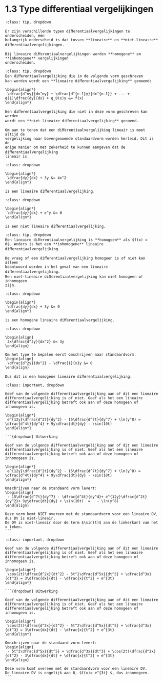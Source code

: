 # 1.3 Type differentiaal vergelijkingen

```{admonition} Theorie
:class: tip, dropdown

Er zijn verschillende typen diﬀerentiaalvergelijkingen te onderscheiden, één
belangrijk onderscheid is dat tussen **lineaire** en **niet-lineaire** diﬀerentiaalvergelijkingen.

Bij lineaire diﬀerentiaalvergelijkingen worden **homogene** en **inhomogene** vergelijkingen
onderscheiden.
```

```{admonition} Theorie: Lineaire en Niet-Lineaire diﬀerentiaalvergelijking
:class: tip, dropdown
Een diﬀerentiaalvergelijking die in de volgende vorm geschreven
kan worden wordt een **lineaire diﬀerentiaalvergelijking** genoemd:

\begin{align*}
 \dfrac{d^ny}{dx^ny} + \dfrac{d^{n-1}y}{dx^{n-1}} + ... + q(1)\dfrac{dy}{dx} + q_0(x)y &= f(x)
\end{align*}

Een diﬀerentiaalvergelijking die niet in deze vorm geschreven kan worden
wordt een **niet-lineaire diﬀerentiaalvergelijking** genoemd.

Om aan te tonen dat een diﬀerentiaalvergelijking lineair is moet altijd de
vergelijking naar bovengenoemde standaardvorm worden herleid. Dit is de
enige manier om met zekerheid te kunnen aangeven dat de diﬀerentiaalvergelijking
lineair is.
```

```{admonition} Voorbeeld: Lineaire diﬀerentiaalvergelijking
:class: dropdown

\begin{align*}
 \dfrac{dy}{dx} + 3y &= 4x^2
\end{align*}

is een lineaire diﬀerentiaalvergelijking.
```

```{admonition} Voorbeeld: Niet-lineaire diﬀerentiaalvergelijking
:class: dropdown

\begin{align*}
 \dfrac{dy}{dx} + e^y &= 0
\end{align*}

is een niet lineaire diﬀerentiaalvergelijking.
```

```{admonition} Theorie: Homogene en inhomogene lineaire diﬀerentiaalvergelijking
:class: tip, dropdown
Een lineaire diﬀerentiaalvergelijking is **homogeen** als $f(x) =
0$. Anders is het een **inhomogene** lineaire diﬀerentiaalvergelijking.

De vraag of een diﬀerentiaalvergelijking homogeen is of niet kan alleen
beantwoord worden in het geval van een lineaire diﬀerentiaalvergelijking.
Een niet-lineaire diﬀerentiaalvergelijking kan niet homogeen of inhomogeen
zijn.
```

```{admonition} Voorbeeld: Homogene lineaire diﬀerentiaalvergelijking
:class: dropdown

\begin{align*}
 \dfrac{dy}{dx} + 3y &= 0
\end{align*}

is een homogene lineaire diﬀerentiaalvergelijking.
```

```{admonition} Voorbeeld
:class: dropdown

\begin{align}
 3x\dfrac{d^2y}{dx^2} &= 3y
\end{align}

Om het type te bepalen eerst omschrijven naar standaardvorm:
\begin{align}
 \dfrac{d^2y}{dx^2} - \dfrac{1}{x}y &= 0
\end{align}

Dus dit is een homogene lineaire diﬀerentiaalvergelijking.
```

````{admonition} Oefening 1
:class: important, dropdown

Geef van de volgende differentiaalvergelijking aan of dit een lineaire differentiaalvergelijking is of niet. Geef als het een lineaire differentiaalvergelijking betreft ook aan of deze homogeen of inhomogeen is.

\begin{align*}
 e^{12y}\dfrac{d^2t}{dy^2} - 15\dfrac{d^7t}{dy^7} + \ln(y^8) = \dfrac{d^4t}{dy^4} + 9y\dfrac{dt}{dy} - \sin(10t)
\end{align*}

```{dropdown} Uitwerking

Geef van de volgende differentiaalvergelijking aan of dit een lineaire differentiaalvergelijking is of niet. Geef als het een lineaire differentiaalvergelijking betreft ook aan of deze homogeen of inhomogeen is.

\begin{align*}
 e^{12y}\dfrac{d^2t}{dy^2} - 15\dfrac{d^7t}{dy^7} + \ln(y^8) = \dfrac{d^4t}{dy^4} + 9y\dfrac{dt}{dy} - \sin(10t)
\end{align*}

Omschrijven naar de standaard vorm levert:
\begin{align}
 - 15\dfrac{d^7t}{dy^7} - \dfrac{d^4t}{dy^4}+ e^{12y}\dfrac{d^2t}{dy^2}+ 9y\dfrac{dt}{dy} + \sin(10t)  =   - \ln(y^8)
\end{align}

Deze vorm komt NIET overeen met de standaardvorm voor een lineaire DV, dus DV is niet-lineair.
De DV is niet-lineair door de term $\sin(t)$ aan de linkerkant van het = teken.
```
````

````{admonition} Oefening 2
:class: important, dropdown

Geef van de volgende differentiaalvergelijking aan of dit een lineaire differentiaalvergelijking is of niet. Geef als het een lineaire differentiaalvergelijking betreft ook aan of deze homogeen of inhomogeen is.

\begin{align*}
 \cos(2t)\dfrac{d^2x}{dt^2} - 5t^2\dfrac{d^5x}{dt^5} + \dfrac{d^3x}{dt^3} = 3\dfrac{dx}{dt} - \dfrac{x}{t^2} + e^{3t}
\end{align*}

```{dropdown} Uitwerking

Geef van de volgende differentiaalvergelijking aan of dit een lineaire differentiaalvergelijking is of niet. Geef als het een lineaire differentiaalvergelijking betreft ook aan of deze homogeen of inhomogeen is.

\begin{align*}
 \cos(2t)\dfrac{d^2x}{dt^2} - 5t^2\dfrac{d^5x}{dt^5} + \dfrac{d^3x}{dt^3} = 3\dfrac{dx}{dt} - \dfrac{x}{t^2} + e^{3t}
\end{align*}

Omschrijven naar de standaard vorm levert:
\begin{align}
 - 5t^2\dfrac{d^5x}{dt^5} + \dfrac{d^3x}{dt^3} + \cos(2t)\dfrac{d^2x}{dt^2} - 3\dfrac{dx}{dt} + \dfrac{x}{t^2} = e^{3t}
\end{align}

Deze vorm komt overeen met de standaardvorm voor een lineaire DV.
De lineaire DV is ongelijk aan 0, $f(x)= e^{3t} $, dus inhomogeen.
```
````
